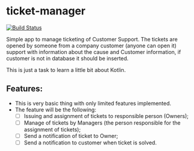 # ticket-manager
[![Build Status](https://travis-ci.org/joaojunceira/ticket-manager.svg?branch=develop)](https://travis-ci.org/joaojunceira/ticket-manager)

Simple app to manage ticketing of Customer Support.
The tickets are opened by someone from a company customer (anyone can open it) support with information about the cause and Customer information, if customer is not in database it should be inserted.

This is just a task to learn a little bit about Kotlin.

## Features:
* This is very basic thing with only limited features implemented.
* The feature will be the following:
  * [ ] Issuing and assignment of tickets to responsible person (Owners);
  * [ ] Manage of tickets by Managers (the person responsible for the assignment of tickets);
  * [ ] Send a notification of ticket to Owner;
  * [ ] Send a notification to customer when ticket is solved.

